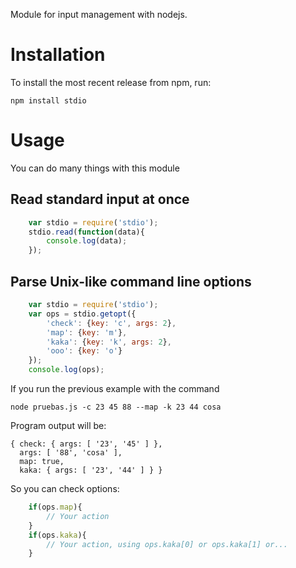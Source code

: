Module for input management with nodejs.

# Installation

To install the most recent release from npm, run:

    npm install stdio

# Usage

You can do many things with this module

## Read standard input at once

```javascript
    var stdio = require('stdio');
    stdio.read(function(data){
        console.log(data);
    });
```

## Parse Unix-like command line options

```javascript
    var stdio = require('stdio');
    var ops = stdio.getopt({
        'check': {key: 'c', args: 2},
        'map': {key: 'm'},
        'kaka': {key: 'k', args: 2},
        'ooo': {key: 'o'}
    });
    console.log(ops);
```

If you run the previous example with the command

    node pruebas.js -c 23 45 88 --map -k 23 44 cosa

Program output will be:

    { check: { args: [ '23', '45' ] },
      args: [ '88', 'cosa' ],
      map: true,
      kaka: { args: [ '23', '44' ] } }

So you can check options:

```javascript
    if(ops.map){
        // Your action
    }
    if(ops.kaka){
        // Your action, using ops.kaka[0] or ops.kaka[1] or...
    }
```
